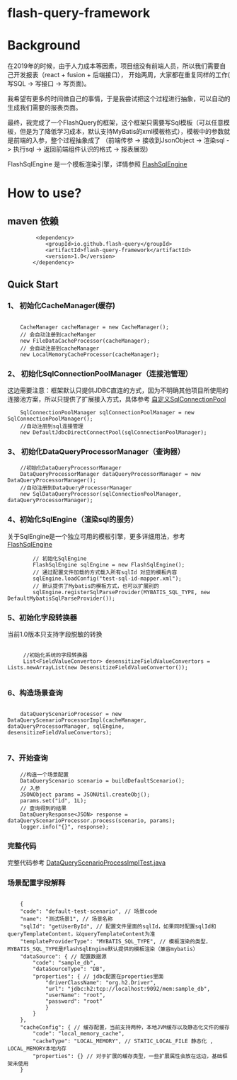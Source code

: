 # flash-query-framework

# Background

在2019年的时候，由于人力成本等因素，项目组没有前端人员，所以我们需要自己开发报表（react + fusion + 后端接口），
开始两周，大家都在重复同样的工作( 写SQL -> 写接口 -> 写页面)。

我希望有更多的时间做自己的事情，于是我尝试把这个过程进行抽象，可以自动的生成我们需要的报表页面。

最终，我完成了一个FlashQuery的框架，这个框架只需要写Sql模板（可以任意模板，但是为了降低学习成本，默认支持MyBatis的xml模板格式），模板中的参数就是前端的入参，整个过程抽象成了
（前端传参 -> 接收到JsonObject -> 渲染sql -> 执行sql -> 返回前端组件认识的格式 -> 报表展现)

FlashSqlEngine 是一个模板渲染引擎，详情参照 [FlashSqlEngine](https://github.com/flash-query/FlashSqlEngine)

# How to use?

## maven 依赖

```
         <dependency>
            <groupId>io.github.flash-query</groupId>
            <artifactId>flash-query-framework</artifactId>
            <version>1.0</version>
        </dependency>

```

## Quick Start

### 1、 初始化CacheManager(缓存)

```
    
    CacheManager cacheManager = new CacheManager();
    // 会自动注册到cacheManger
    new FileDataCacheProcessor(cacheManager);
    // 会自动注册到cacheManager
    new LocalMemoryCacheProcessor(cacheManager);
```

### 2、 初始化SqlConnectionPoolManager（连接池管理）

这边需要注意：框架默认只提供JDBC直连的方式，因为不明确其他项目所使用的连接池方案，所以只提供了扩展接入方式，具体参考 [自定义SqlConnectionPool]()

```
    SqlConnectionPoolManager sqlConnectionPoolManager = new SqlConnectionPoolManager();
    //自动注册到sql连接管理
    new DefaultJdbcDirectConnectPool(sqlConnectionPoolManager);
```

### 3、 初始化DataQueryProcessorManager（查询器）

```
    //初始化DataQueryProcessorManager
    DataQueryProcessorManager dataQueryProcessorManager = new DataQueryProcessorManager();
    //自动注册到DataQueryProcessorManager
    new SqlDataQueryProcessor(sqlConnectionPoolManager, dataQueryProcessorManager);
```

### 4、初始化SqlEngine（渲染sql的服务）

关于SqlEngine是一个独立可用的模板引擎，更多详细用法，参考 [FlashSqlEngine](https://github.com/flash-query/FlashSqlEngine)

```
        // 初始化SqlEngine
        FlashSqlEngine sqlEngine = new FlashSqlEngine();
        // 通过配置文件加载的方式载入所有sqlId 对应的模板内容
        sqlEngine.loadConfig("test-sql-id-mapper.xml");
        // 默认提供了Mybatis的模板方式，也可以扩展别的
        sqlEngine.registerSqlParseProvider(MYBATIS_SQL_TYPE, new DefaultMybatisSqlParseProvider());

```

### 5、初始化字段转换器

当前1.0版本只支持字段脱敏的转换

```
    
     //初始化系统的字段转换器
     List<FieldValueConvertor> desensitizeFieldValueConvertors = Lists.newArrayList(new DesensitizeFieldValueConvertor());
        
```

### 6、构造场景查询

```
    
    dataQueryScenarioProcessor = new DataQueryScenarioProcessorImpl(cacheManager, dataQueryProcessorManager, sqlEngine, desensitizeFieldValueConvertors);
    
```

### 7、开始查询

```
    //构造一个场景配置
    DataQueryScenario scenario = buildDefaultScenario();
    // 入参
    JSONObject params = JSONUtil.createObj();
    params.set("id", 1L);
    // 查询得到的结果
    DataQueryResponse<JSON> response = dataQueryScenarioProcessor.process(scenario, params);
    logger.info("{}", response);

```

### 完整代码

完整代码参考 [DataQueryScenarioProcessImplTest.java](https://github.com/flash-query/flash-query-framework/blob/main/flash-query-framework/src/test/java/io/github/xingchuan/query/provider/processor/senario/DataQueryScenarioProcessorImplTest.java)

### 场景配置字段解释

```

    {
    "code": "default-test-scenario", // 场景code
    "name": "测试场景1", // 场景名称
    "sqlId": "getUserById", // 配置文件里面的sqlId，如果同时配置sqlId和queryTemplateContent，以queryTemplateContent为准
    "templateProviderType": "MYBATIS_SQL_TYPE", // 模板渲染的类型，MYBATIS_SQL_TYPE是FlashSqlEngine默认提供的模板渲染（兼容mybatis）
    "dataSource": { // 配置数据源
        "code": "sample_db",
        "dataSourceType": "DB", 
        "properties": { // jdbc配置在properties里面
            "driverClassName": "org.h2.Driver",
            "url": "jdbc:h2:tcp://localhost:9092/mem:sample_db",
            "userName": "root",
            "password": "root"
            }
        }
    },
    "cacheConfig": { // 缓存配置，当前支持两种，本地JVM缓存以及静态化文件的缓存
        "code": "local_memory_cache",
        "cacheType": "LOCAL_MEMORY", // STATIC_LOCAL_FILE 静态化 , LOCAL_MEMORY本地内存
        "properties": {} // 对于扩展的缓存类型，一些扩展属性会放在这边，基础框架未使用
    }

```


